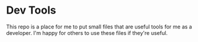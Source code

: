 # Dev Tools

This repo is a place for me to put small files that are useful tools for me as a developer. I'm happy for others to use these files if they're useful.

